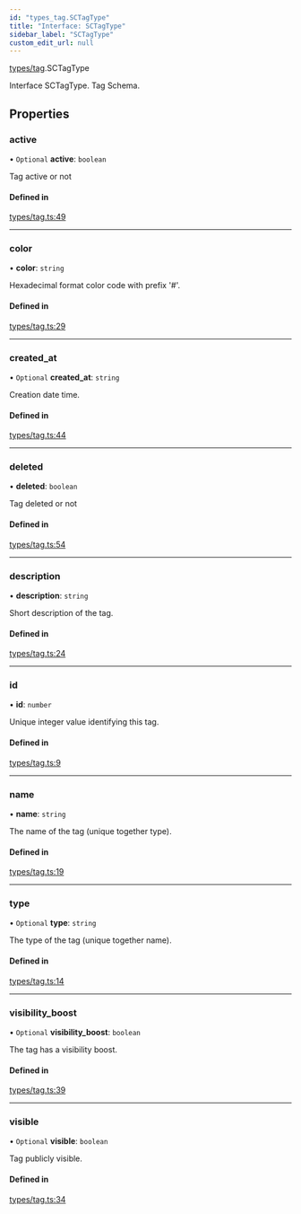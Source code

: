 ```yaml
---
id: "types_tag.SCTagType"
title: "Interface: SCTagType"
sidebar_label: "SCTagType"
custom_edit_url: null
---
```


[types/tag](../modules/types_tag.md).SCTagType

Interface SCTagType.
Tag Schema.

## Properties

### active

• `Optional` **active**: `boolean`

Tag active or not

#### Defined in

[types/tag.ts:49](https://github.com/selfcommunity/community-ui/blob/67100aa/packages/sc-core/src/types/tag.ts#L49)

___

### color

• **color**: `string`

Hexadecimal format color code with prefix '#'.

#### Defined in

[types/tag.ts:29](https://github.com/selfcommunity/community-ui/blob/67100aa/packages/sc-core/src/types/tag.ts#L29)

___

### created\_at

• `Optional` **created\_at**: `string`

Creation date time.

#### Defined in

[types/tag.ts:44](https://github.com/selfcommunity/community-ui/blob/67100aa/packages/sc-core/src/types/tag.ts#L44)

___

### deleted

• **deleted**: `boolean`

Tag deleted or not

#### Defined in

[types/tag.ts:54](https://github.com/selfcommunity/community-ui/blob/67100aa/packages/sc-core/src/types/tag.ts#L54)

___

### description

• **description**: `string`

Short description of the tag.

#### Defined in

[types/tag.ts:24](https://github.com/selfcommunity/community-ui/blob/67100aa/packages/sc-core/src/types/tag.ts#L24)

___

### id

• **id**: `number`

Unique integer value identifying this tag.

#### Defined in

[types/tag.ts:9](https://github.com/selfcommunity/community-ui/blob/67100aa/packages/sc-core/src/types/tag.ts#L9)

___

### name

• **name**: `string`

The name of the tag (unique together type).

#### Defined in

[types/tag.ts:19](https://github.com/selfcommunity/community-ui/blob/67100aa/packages/sc-core/src/types/tag.ts#L19)

___

### type

• `Optional` **type**: `string`

The type of the tag (unique together name).

#### Defined in

[types/tag.ts:14](https://github.com/selfcommunity/community-ui/blob/67100aa/packages/sc-core/src/types/tag.ts#L14)

___

### visibility\_boost

• `Optional` **visibility\_boost**: `boolean`

The tag has a visibility boost.

#### Defined in

[types/tag.ts:39](https://github.com/selfcommunity/community-ui/blob/67100aa/packages/sc-core/src/types/tag.ts#L39)

___

### visible

• `Optional` **visible**: `boolean`

Tag publicly visible.

#### Defined in

[types/tag.ts:34](https://github.com/selfcommunity/community-ui/blob/67100aa/packages/sc-core/src/types/tag.ts#L34)
